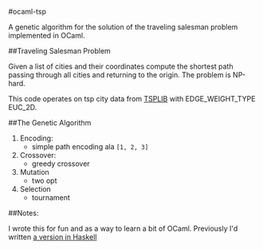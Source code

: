 #ocaml-tsp

A genetic algorithm for the solution of the traveling salesman problem
implemented in OCaml.

##Traveling Salesman Problem

Given a list of cities and their coordinates compute the shortest path passing
through all cities and returning to the origin.  The problem is NP-hard.

This code operates on tsp city data from [TSPLIB](http://www.iwr.uni-heidelberg.de/groups/comopt/software/TSPLIB95/tsp/ "TSPLIB data") with EDGE_WEIGHT_TYPE EUC_2D.

##The Genetic Algorithm

 1. Encoding:
    - simple path encoding ala `[1, 2, 3]`
 2. Crossover:
    - greedy crossover
 3. Mutation
    - two opt
 4. Selection
    - tournament

##Notes:

I wrote this for fun and as a way to learn a bit of OCaml.
Previously I'd written [a version in Haskell](http://github.com/travisbrady/shabonkie/tree/master "Shabonkie")
